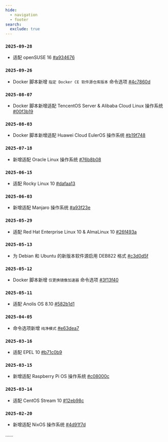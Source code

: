 ```yaml
---
hide:
  - navigation
  - footer
search:
  exclude: true
---
```


### `2025-09-28`

  * 适配 openSUSE 16 [#a934676](https://github.com/SuperManito/LinuxMirrors/commit/a934676aeb4dfc1d008b2b46ecea5811d7382317)

### `2025-09-26`

  * Docker 脚本新增 `指定 Docker CE 软件源仓库版本` 命令选项 [#4c7860d](https://github.com/SuperManito/LinuxMirrors/commit/4c7860d48cfefded15c32f1baa0f544fde18e8ce)

### `2025-08-07`

  * Docker 脚本新增适配 TencentOS Server & Alibaba Cloud Linux 操作系统 [#00f3b19](https://github.com/SuperManito/LinuxMirrors/commit/00f3b19edfcb152f22337306e7fc25e135e75c14)

### `2025-08-03`

  * Docker 脚本新增适配 Huawei Cloud EulerOS 操作系统 [#b19f748](https://github.com/SuperManito/LinuxMirrors/commit/b19f748154d66fa6a385726ae899db5740499a7e)

### `2025-07-18`

  * 新增适配 Oracle Linux 操作系统 [#76b8b08](https://github.com/SuperManito/LinuxMirrors/commit/76b8b0834ae493ed8731c83440c4a8f4dcad17dc)

### `2025-06-15`

  * 适配 Rocky Linux 10 [#dafaa13](https://github.com/SuperManito/LinuxMirrors/commit/dafaa13e44209d719b5b6f06f4cc3c4f2ef24d3b)

### `2025-06-03`

  * 新增适配 Manjaro 操作系统 [#a93f23e](https://github.com/SuperManito/LinuxMirrors/commit/a93f23e48d4ffbffb0e04efcf33138fc7218b560)

### `2025-05-29`

  * 适配 Red Hat Enterprise Linux 10 & AlmaLinux 10 [#26f493a](https://github.com/SuperManito/LinuxMirrors/commit/26f493a762221569404d45a6556afd7945ac75f8)

### `2025-05-13`

  * 为 Debian 和 Ubuntu 的新版本软件源启用 DEB822 格式 [#c3d0d5f](https://github.com/SuperManito/LinuxMirrors/commit/c3d0d5fa2c0993e104711f55e37fa8ada1031b5e)

### `2025-05-12`

  * Docker 脚本新增 `仅更换镜像加速器` 命令选项 [#3f13f40](https://github.com/SuperManito/LinuxMirrors/commit/3f13f40111fa3631555ca7104cea21b4bb5adefa)

### `2025-05-11`

  * 适配 Anolis OS 8.10 [#582b1d1](https://github.com/SuperManito/LinuxMirrors/commit/582b1d1fbcc3cab4899d4d400cf9a51023773aad)

### `2025-04-05`

  * 命令选项新增 `纯净模式` [#e63dea7](https://github.com/SuperManito/LinuxMirrors/commit/e63dea7e64fa6c31ecee3c02b143924ab12917b4)

### `2025-03-16`

  * 适配 EPEL 10 [#b71c0b9](https://github.com/SuperManito/LinuxMirrors/commit/b71c0b9790cc1dfb431729b817e726d6dd19a555)

### `2025-03-15`

  * 新增适配 Raspberry Pi OS 操作系统 [#c08000c](https://github.com/SuperManito/LinuxMirrors/commit/c08000cb645994d669e5ca2678d429a9d9eb3c90)

### `2025-03-14`

  * 适配 CentOS Stream 10 [#12eb98c](https://github.com/SuperManito/LinuxMirrors/commit/12eb98ce2945294873bfaa7b422fda175d9f8c10)

### `2025-02-20`

  * 新增适配 NixOS 操作系统 [#4d91f7d](https://github.com/SuperManito/LinuxMirrors/commit/4d91f7d1b2ddd58f7794cc7620d0ea7e4f9af02b)

......
